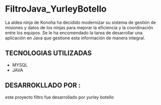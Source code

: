# FiltroJava_YurleyBotello


La aldea ninja de Konoha ha decidido modernizar su sistema de gestión de misiones y datos de los ninjas para mejorar la eficiencia y la coordinación 
entre los equipos. Se le ha encomendado la tarea de desarrollar una aplicación en Java que gestione esta información de manera integral.

## TECNOLOGIAS UTILIZADAS
+ MYSQL
+ JAVA

## DESARROKLLADO POR :
este proyecto filtro fue desarrollado por yurley botello

